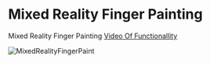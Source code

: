 # Mixed Reality Finger Painting 
 Mixed Reality Finger Painting 
 [Video Of Functionallity](https://youtu.be/fSjC2L214-M)
 
![MixedRealityFingerPaint](https://user-images.githubusercontent.com/49875750/219518153-f55d785e-2b63-4d99-b688-3fe0289667f0.gif)
